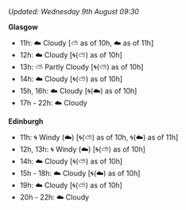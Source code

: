 *Updated: Wednesday 9th August 09:30*

**Glasgow**

* 11h: :cloud: Cloudy [:partly_sunny: as of 10h, :cloud: as of 11h]
* 12h: :cloud: Cloudy [:cyclone:(:partly_sunny:) as of 10h]
* 13h: :partly_sunny: Partly Cloudy [:cyclone:(:partly_sunny:) as of 10h]
* 14h: :cloud: Cloudy [:cyclone:(:partly_sunny:) as of 10h]
* 15h, 16h: :cloud: Cloudy [:cyclone:(:cloud:) as of 10h]
* 17h - 22h: :cloud: Cloudy

**Edinburgh**

* 11h: :cyclone: Windy (:cloud:) [:cyclone:(:partly_sunny:) as of 10h, :cyclone:(:cloud:) as of 11h]
* 12h, 13h: :cyclone: Windy (:cloud:) [:cyclone:(:partly_sunny:) as of 10h]
* 14h: :cloud: Cloudy [:cyclone:(:partly_sunny:) as of 10h]
* 15h - 18h: :cloud: Cloudy [:cyclone:(:cloud:) as of 10h]
* 19h: :cloud: Cloudy [:cyclone:(:partly_sunny:) as of 10h]
* 20h - 22h: :cloud: Cloudy
